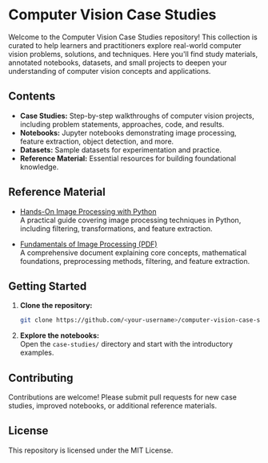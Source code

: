 # Computer Vision Case Studies

Welcome to the Computer Vision Case Studies repository! This collection is curated to help learners and practitioners explore real-world computer vision problems, solutions, and techniques. Here you'll find study materials, annotated notebooks, datasets, and small projects to deepen your understanding of computer vision concepts and applications.

## Contents

- **Case Studies:** Step-by-step walkthroughs of computer vision projects, including problem statements, approaches, code, and results.
- **Notebooks:** Jupyter notebooks demonstrating image processing, feature extraction, object detection, and more.
- **Datasets:** Sample datasets for experimentation and practice.
- **Reference Material:** Essential resources for building foundational knowledge.

## Reference Material

- [Hands-On Image Processing with Python](https://github.com/PacktPublishing/Hands-On-Image-Processing-with-Python)  
    A practical guide covering image processing techniques in Python, including filtering, transformations, and feature extraction.

- [Fundamentals of Image Processing (PDF)](./reference-material/fundamentals_of_image_processing.pdf)  
    A comprehensive document explaining core concepts, mathematical foundations, preprocessing methods, filtering, and feature extraction.

## Getting Started

1. **Clone the repository:**
     ```bash
     git clone https://github.com/<your-username>/computer-vision-case-studies.git
     ```
2. **Explore the notebooks:**  
     Open the `case-studies/` directory and start with the introductory examples.

## Contributing

Contributions are welcome! Please submit pull requests for new case studies, improved notebooks, or additional reference materials.

## License

This repository is licensed under the MIT License.

